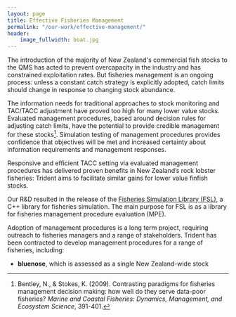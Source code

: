 ```yaml
---
layout: page
title: Effective Fisheries Management
permalink: "/our-work/effective-management/"
header:
    image_fullwidth: boat.jpg
---
```

The introduction of the majority of New Zealand's commercial fish stocks to the QMS has acted to prevent overcapacity in the industry and has constrained exploitation rates. But fisheries management is an ongoing process: unless a constant catch strategy is explicitly adopted, catch limits should change in response to changing stock abundance.  

The information needs for traditional approaches to stock monitoring and TAC/TACC adjustment have proved too high for many lower value stocks. Evaluated management procedures, based around decision rules for adjusting catch limits, have the potential to provide credible management for these stocks[^1]. Simulation testing of management procedures provides confidence that objectives will be met and increased certainty about information requirements and management responses.

Responsive and efficient TACC setting via evaluated management procedures has delivered proven benefits in New Zealand’s rock lobster fisheries: Trident aims to facilitate similar gains for lower value finfish stocks.

Our R&D resulted in the release of the [Fisheries Simulation Library (FSL)](https://github.com/trident-systems/fsl "Fisheries Simulation Library"), a C++ library for fisheries simulation. The main purpose for FSL is as a library for fisheries management procedure evaluation (MPE).

Adoption of management procedures is a long term project, requiring outreach to fisheries managers and a range of stakeholders. Trident has been contracted to develop management procedures for a range of fisheries, including:
+ **bluenose**, which is assessed as a single New Zealand-wide stock

[^1]: Bentley, N., & Stokes, K. (2009). Contrasting paradigms for fisheries
      management decision making: how well do they serve data-poor fisheries?
      *Marine and Coastal Fisheries: Dynamics, Management, and Ecosystem
      Science*, 391-401.
